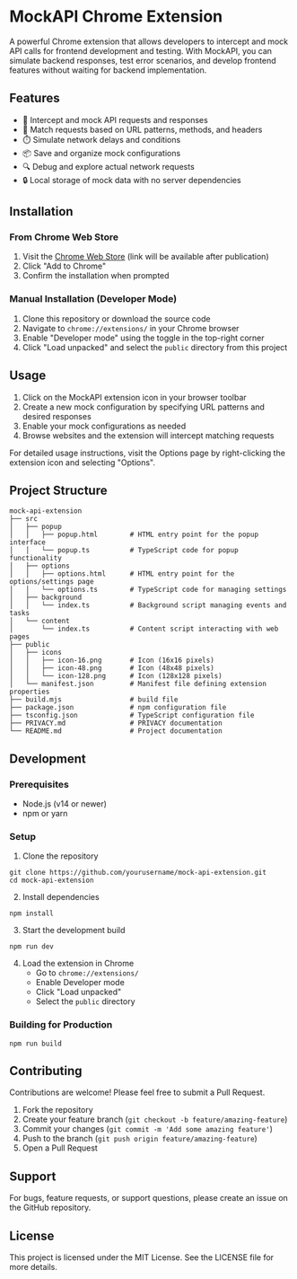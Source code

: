 # MockAPI Chrome Extension

A powerful Chrome extension that allows developers to intercept and mock API calls for frontend development and testing. With MockAPI, you can simulate backend responses, test error scenarios, and develop frontend features without waiting for backend implementation.

## Features

- 🔄 Intercept and mock API requests and responses
- 🎯 Match requests based on URL patterns, methods, and headers
- ⏱️ Simulate network delays and conditions
- 📦 Save and organize mock configurations
- 🔍 Debug and explore actual network requests
- 🔒 Local storage of mock data with no server dependencies

## Installation

### From Chrome Web Store
1. Visit the [Chrome Web Store](#) (link will be available after publication)
2. Click "Add to Chrome"
3. Confirm the installation when prompted

### Manual Installation (Developer Mode)
1. Clone this repository or download the source code
2. Navigate to `chrome://extensions/` in your Chrome browser
3. Enable "Developer mode" using the toggle in the top-right corner
4. Click "Load unpacked" and select the `public` directory from this project

## Usage

1. Click on the MockAPI extension icon in your browser toolbar
2. Create a new mock configuration by specifying URL patterns and desired responses
3. Enable your mock configurations as needed
4. Browse websites and the extension will intercept matching requests

For detailed usage instructions, visit the Options page by right-clicking the extension icon and selecting "Options".

## Project Structure

```
mock-api-extension
├── src
│   ├── popup
│   │   ├── popup.html        # HTML entry point for the popup interface
│   │   └── popup.ts          # TypeScript code for popup functionality
│   ├── options
│   │   ├── options.html      # HTML entry point for the options/settings page
│   │   └── options.ts        # TypeScript code for managing settings
│   ├── background
│   │   └── index.ts          # Background script managing events and tasks
│   └── content
│       └── index.ts          # Content script interacting with web pages
├── public
│   ├── icons
│   │   ├── icon-16.png       # Icon (16x16 pixels)
│   │   ├── icon-48.png       # Icon (48x48 pixels)
│   │   └── icon-128.png      # Icon (128x128 pixels)
│   └── manifest.json         # Manifest file defining extension properties
├── build.mjs                 # build file
├── package.json              # npm configuration file
├── tsconfig.json             # TypeScript configuration file
├── PRIVACY.md                # PRIVACY documentation
└── README.md                 # Project documentation
```

## Development

### Prerequisites
- Node.js (v14 or newer)
- npm or yarn

### Setup
1. Clone the repository
```
git clone https://github.com/yourusername/mock-api-extension.git
cd mock-api-extension
```

2. Install dependencies
```
npm install
```

3. Start the development build
```
npm run dev
```

4. Load the extension in Chrome
   - Go to `chrome://extensions/`
   - Enable Developer mode
   - Click "Load unpacked"
   - Select the `public` directory

### Building for Production
```
npm run build
```

## Contributing

Contributions are welcome! Please feel free to submit a Pull Request.

1. Fork the repository
2. Create your feature branch (`git checkout -b feature/amazing-feature`)
3. Commit your changes (`git commit -m 'Add some amazing feature'`)
4. Push to the branch (`git push origin feature/amazing-feature`)
5. Open a Pull Request

## Support

For bugs, feature requests, or support questions, please create an issue on the GitHub repository.

## License

This project is licensed under the MIT License. See the LICENSE file for more details.